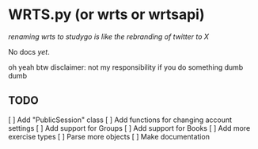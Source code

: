# WRTS.py (or wrts or wrtsapi)
*renaming wrts to studygo is like the rebranding of twitter to X*

No docs *yet*.

oh yeah btw disclaimer: not my responsibility if you do something dumb dumb

## TODO
[ ] Add "PublicSession" class
[ ] Add functions for changing account settings
[ ] Add support for Groups
[ ] Add support for Books
[ ] Add more exercise types
[ ] Parse more objects
[ ] Make documentation